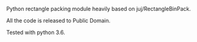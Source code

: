 Python rectangle packing module heavily based on juj/RectangleBinPack.

All the code is released to Public Domain.

Tested with python 3.6.

